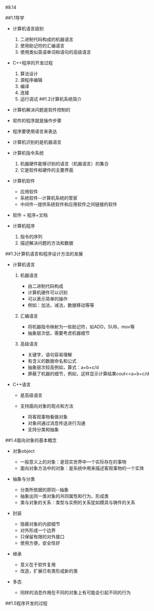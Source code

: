 #8.14

##1.1导学
- 计算机语言级别

	1. 二进制代码构成的机器语言
	2. 使用助记符的汇编语言
	3. 使用类似英语单词和语句的高级语言

- C++程序的开发过程

	1. 算法设计
	2. 源程序编辑
	3. 编译
	4. 连接
	5. 运行调试
##1.2计算机系统简介
- 计算机解决问题是软件控制的
- 软件的程序就是操作步骤
- 程序要使用语言来表达 

- 计算机识别的是机器语言

- 计算机指令系统

	1. 机器硬件能够识别的语言（机器语言）的集合
	2. 它是软件和硬件的主要界面

- 计算机软件

	- 应用软件
	- 系统软件--计算机系统的管家
	- 中间件--提供系统软件和应用软件之间链接的软件

- 软件 = 程序+文档 
- 计算机程序

	1. 指令的序列
	2. 描述解决问题的方法和数据

##1.3计算机语言和程序设计方法的发展
- 计算机语言

	1. 机器语言

		- 由二进制代码构成
		- 计算机硬件可以识别
		- 可以表示简单的操作
		- 例如：加法，减法，数据移动等等
	2. 汇编语言

		- 将机器指令映射为一些助记符，如ADD，SUB，mov等
		- 抽象层次低，需要考虑机器细节

	3. 高级语言

		- 关键字，语句容易理解
		- 有含义的数据命名和公式
		- 抽象层次较高例如，算式：a+b+c/d
		- 屏蔽了机器的细节，例如，这样显示计算结果cout<<a+b+c/d

- C++语言

	- 是高级语言
	- 支持面向对象的观点和方法
		
		- 将客观事物看做对象
		- 对象间通过消息传送进行沟通
		- 支持分类和抽象

##1.4面向对象的基本概念
- 对象object

	- 一般意义上的对象：是现实世界中一个实际存在的事物
	- 面向对象方法中的对象：是系统中用来描述客观事物的一个实体 

- 抽象与分类

	- 分类所依据的原则--抽象
	- 抽象出同一类对象的共同属性和行为，形成类
	- 类与对象的关系：类型与实例的关系犹如模具与铸件的关系

- 封装

	- 隐蔽对象的内部细节
	- 对外形成一个边界
	- 只保留有限的对外接口
	- 使用方便，安全性好

- 继承

	- 意义在于软件复用
	- 改造，扩展已有类形成新的类

- 多态

	- 同样的消息作用在不同的对象上有可能会引起不同的行为

##1.5程序开发的过程
